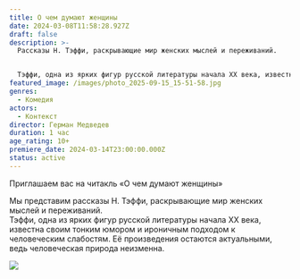 ```yaml
---
title: О чем думают женщины
date: 2024-03-08T11:58:28.927Z
draft: false
description: >-
  Рассказы Н. Тэффи, раскрывающие мир женских мыслей и переживаний.


  Тэффи, одна из ярких фигур русской литературы начала XX века, известна своим тонким юмором и ироничным подходом к человеческим слабостям. Её произведения остаются актуальными, ведь человеческая природа неизменна.
featured_image: /images/photo_2025-09-15_15-51-58.jpg
genres:
  - Комедия
actors:
  - Контекст
director: Герман Медведев
duration: 1 час
age_rating: 10+
premiere_date: 2024-03-14T23:00:00.000Z
status: active
---
```

Приглашаем вас на читакль «О чем думают женщины»

Мы представим рассказы Н. Тэффи, раскрывающие мир женских мыслей и переживаний.\
Тэффи, одна из ярких фигур русской литературы начала XX века, известна своим тонким юмором и ироничным подходом к человеческим слабостям. Её произведения остаются актуальными, ведь человеческая природа неизменна.

![](/images/о-чем-думают-женщины1.jpg)